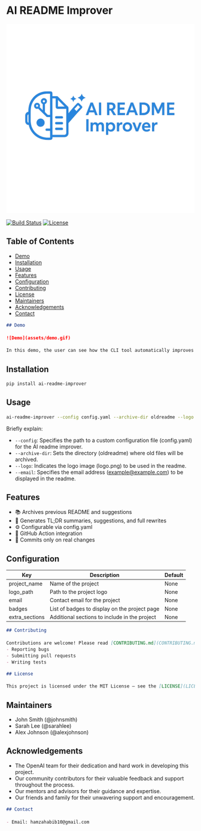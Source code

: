 # AI README Improver

![Logo](assets/logo.png)

[![Build Status](https://img.shields.io/github/actions/workflow/status/habib13352/ai-readme-improver/readme-improver.yml?branch=main)](https://github.com/habib13352/ai-readme-improver/actions) [![License](https://img.shields.io/badge/license-MIT-blue.svg)](LICENSE)

## Table of Contents

- [Demo](#demo)
- [Installation](#installation)
- [Usage](#usage)
- [Features](#features)
- [Configuration](#configuration)
- [Contributing](#contributing)
- [License](#license)
- [Maintainers](#maintainers)
- [Acknowledgements](#acknowledgements)
- [Contact](#contact)

```markdown
## Demo

![Demo](assets/demo.gif)

In this demo, the user can see how the CLI tool automatically improves a README file by adding badges, a table of contents, and formatting the content for better readability.
```

## Installation

```bash
pip install ai-readme-improver
```

## Usage

```bash
ai-readme-improver --config config.yaml --archive-dir oldreadme --logo logo.png --email example@example.com
```

Briefly explain:
- `--config`: Specifies the path to a custom configuration file (config.yaml) for the AI readme improver.
- `--archive-dir`: Sets the directory (oldreadme) where old files will be archived.
- `--logo`: Indicates the logo image (logo.png) to be used in the readme.
- `--email`: Specifies the email address (example@example.com) to be displayed in the readme.

## Features
- 📚 Archives previous README and suggestions
- 📝 Generates TL;DR summaries, suggestions, and full rewrites
- ⚙️ Configurable via config.yaml
- 🤖 GitHub Action integration
- 🔄 Commits only on real changes

## Configuration

| Key            | Description                                     | Default    |
|----------------|-------------------------------------------------|------------|
| project_name   | Name of the project                             | None       |
| logo_path      | Path to the project logo                        | None       |
| email          | Contact email for the project                   | None       |
| badges         | List of badges to display on the project page   | None       |
| extra_sections | Additional sections to include in the project   | None       |

```markdown
## Contributing

Contributions are welcome! Please read [CONTRIBUTING.md](CONTRIBUTING.md) for guidelines on:
- Reporting bugs
- Submitting pull requests
- Writing tests
```

```markdown
## License

This project is licensed under the MIT License — see the [LICENSE](LICENSE) file for details.
```

## Maintainers
- John Smith (@johnsmith)
- Sarah Lee (@sarahlee)
- Alex Johnson (@alexjohnson)

## Acknowledgements

- The OpenAI team for their dedication and hard work in developing this project.
- Our community contributors for their valuable feedback and support throughout the process.
- Our mentors and advisors for their guidance and expertise.
- Our friends and family for their unwavering support and encouragement.

```markdown
## Contact

- Email: hamzahabib10@gmail.com
```